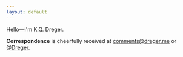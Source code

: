 ```yaml
---
layout: default
---
```

Hello&mdash;I'm K.Q. Dreger. 

<!-- By day, I lead user experience at the Patriot Software Companies; by night, I write [Audacious Fox](http://web.audaciousfox.com).  -->

**Correspondence** is cheerfully received at <comments@dreger.me> or [@Dreger](https://twitter.com/dreger). 